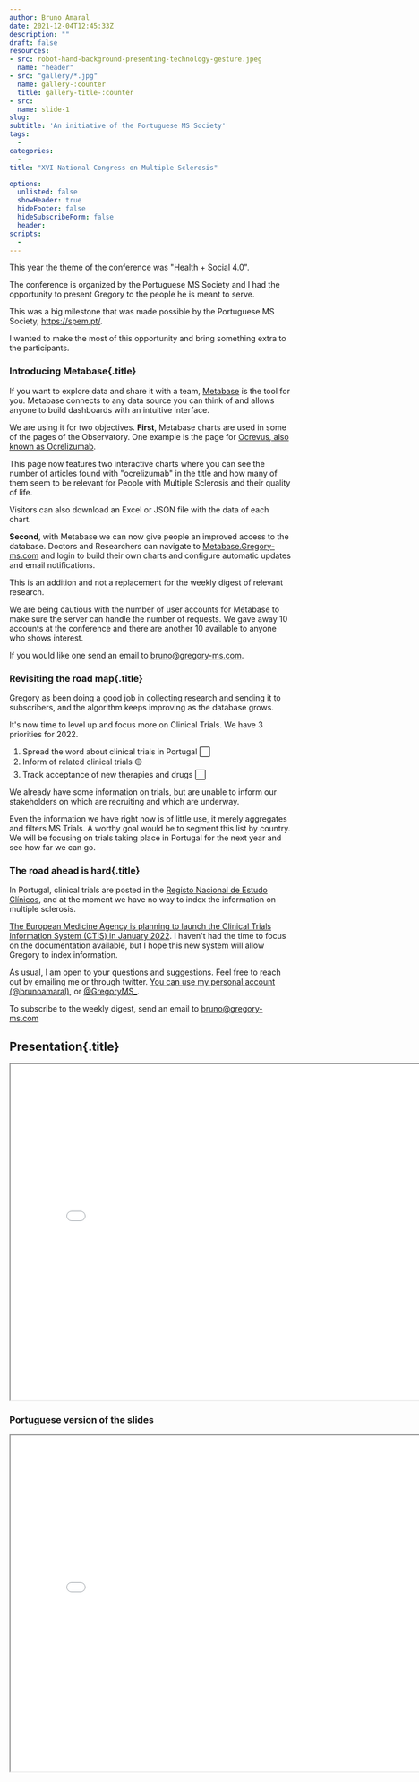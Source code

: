 ```yaml
---
author: Bruno Amaral
date: 2021-12-04T12:45:33Z
description: ""
draft: false
resources: 
- src: robot-hand-background-presenting-technology-gesture.jpeg
  name: "header"
- src: "gallery/*.jpg"
  name: gallery-:counter
  title: gallery-title-:counter
- src:
  name: slide-1
slug:
subtitle: 'An initiative of the Portuguese MS Society'
tags: 
  - 
categories: 
  - 
title: "XVI National Congress on Multiple Sclerosis"

options:
  unlisted: false
  showHeader: true
  hideFooter: false
  hideSubscribeForm: false
  header:
scripts:
  -
---
```


This year the theme of the conference was "Health + Social 4.0".

The conference is organized by the Portuguese MS Society and I had the opportunity to present Gregory to the people he is meant to serve.

This was a big milestone that was made possible by the Portuguese MS Society, https://spem.pt/. 

I wanted to make the most of this opportunity and bring something extra to the participants. 

### Introducing Metabase{.title}

If you want to explore data and share it with a team, [Metabase](https://www.metabase.com/) is the tool for you. Metabase connects to any data source you can think of and allows anyone to build dashboards with an intuitive interface.

We are using it for two objectives. **First**, Metabase charts are used in some of the pages of the Observatory. One example is the page for [Ocrevus, also known as Ocrelizumab](/categories/ocrelizumab/). 

This page now features two interactive charts where you can see the number of articles found with "ocrelizumab" in the title and how many of them seem to be relevant for People with Multiple Sclerosis and their quality of life.

Visitors can also download an Excel or JSON file with the data of each chart.

**Second**, with Metabase we can now give people an improved access to the database. Doctors and Researchers can navigate to [Metabase.Gregory-ms.com](https://metabase.gregory-ms.com/) and login to build their own charts and configure automatic updates and email notifications.

This is an addition and not a replacement for the weekly digest of relevant research.

We are being cautious with the number of user accounts for Metabase to make sure the server can handle the number of requests. We gave away 10 accounts at the conference and there are another 10 available to anyone who shows interest.

If you would like one send an email to <bruno@gregory-ms.com>. 

### Revisiting the road map{.title}

Gregory as been doing a good job in collecting research and sending it to subscribers, and the algorithm keeps improving as the database grows.

It's now time to level up and focus more on Clinical Trials. We have 3 priorities for 2022.

1. Spread the word about clinical trials in Portugal ⬜️
2. Inform of related clinical trials 🟡
3. Track acceptance of new therapies and drugs ⬜️ 

We already have some information on trials, but are unable to inform our stakeholders on which are recruiting and which are underway.

Even the information we have right now is of little use, it merely aggregates and filters MS Trials. A worthy goal would be to segment this list by country. We will be focusing on trials taking place in Portugal for the next year and see how far we can go. 

### The road ahead is hard{.title}

In Portugal, clinical trials are posted in the [Registo Nacional de Estudo Clínicos](https://rnec.pt/), and at the moment we have no way to index the information on multiple sclerosis. 

[The European Medicine Agency is planning to launch the Clinical Trials Information System (CTIS) in January 2022](https://www.ema.europa.eu/en/human-regulatory/research-development/clinical-trials/clinical-trials-information-system-training-support). I haven't had the time to focus on the documentation available, but I hope this new system will allow Gregory to index information.

As usual, I am open to your questions and suggestions. Feel free to reach out by emailing me or through twitter. [You can use my personal account (@brunoamaral)](https://twitter.com/brunoamaral), or [@GregoryMS_](https://twitter.com/gregoryms_).  

To subscribe to the weekly digest, send an email to <bruno@gregory-ms.com>

## Presentation{.title}

<div class="embed-responsive embed-responsive-16by9">
<iframe src="/post/2021-12-04/ViewerJS/#/post/2021-12-04/gregory_presentation_2021_spem.pdf" width='800' height='600' allowfullscreen webkitallowfullscreen></iframe>
</div>

### Portuguese version of the slides

<div class="embed-responsive embed-responsive-16by9">
<iframe src="/post/2021-12-04/ViewerJS/#/post/2021-12-04/Gregory_spem2021_PT.pdf" width='800' height='600' allowfullscreen webkitallowfullscreen></iframe>
</div>
